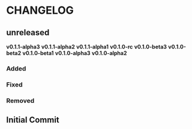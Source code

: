# CHANGELOG

## **unreleased**
**v0.1.1-alpha3**
**v0.1.1-alpha2**
**v0.1.1-alpha1**
**v0.1.0-rc**
**v0.1.0-beta3**
**v0.1.0-beta2**
**v0.1.0-beta1**
**v0.1.0-alpha3**
**v0.1.0-alpha2**

### Added
### Fixed
### Removed

## **Initial Commit**
